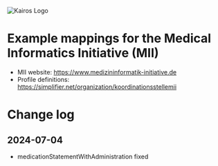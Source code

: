 ![Kairos Logo](https://www.kairos.de/app/uploads/kairos-logo-blue_iqvia.png "Kairos Logo")

Example mappings for the Medical Informatics Initiative (MII)
==============================================================

* MII website: https://www.medizininformatik-initiative.de
* Profile definitions: https://simplifier.net/organization/koordinationsstellemii

# Change log

## 2024-07-04

* medicationStatementWithAdministration fixed
